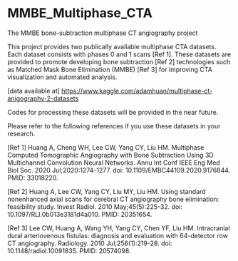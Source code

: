 # MMBE_Multiphase_CTA
The MMBE bone-subtraction multiphase CT angiography project

This project provides two publically available multiphase CTA datasets.
Each dataset consists with phases 0 and 1 scans [Ref 1]. These datasets
are provided to promote developing bone subtraction [Ref 2] technologies
such as Matched Mask Bone Elimination (MMBE) [Ref 3] for improving CTA
visualization and automated analysis.

[data available at]
https://www.kaggle.com/adamhuan/multiphase-ct-anigography-2-datasets

Codes for processing these datasets will be provided in the near future.

Please refer to the following references if you use these datasets in
your research.

[Ref 1] Huang A, Cheng WH, Lee CW, Yang CY, Liu HM. Multiphase Computed Tomographic Angiography with Bone Subtraction Using 3D Multichannel Convolution Neural Networks. Annu Int Conf IEEE Eng Med Biol Soc. 2020 Jul;2020:1274-1277. doi: 10.1109/EMBC44109.2020.9176844. PMID: 33018220.

[Ref 2] Huang A, Lee CW, Yang CY, Liu MY, Liu HM. Using standard nonenhanced axial scans for cerebral CT angiography bone elimination: feasibility study. Invest Radiol. 2010 May;45(5):225-32. doi: 10.1097/RLI.0b013e3181d4a010. PMID: 20351654.

[Ref 3] Lee CW, Huang A, Wang YH, Yang CY, Chen YF, Liu HM. Intracranial dural arteriovenous fistulas: diagnosis and evaluation with 64-detector row CT angiography. Radiology. 2010 Jul;256(1):219-28. doi: 10.1148/radiol.10091835. PMID: 20574098.
